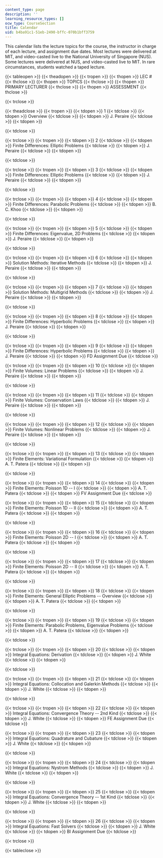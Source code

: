 ```yaml
---
content_type: page
description: ''
learning_resource_types: []
ocw_type: CourseSection
title: Calendar
uid: b4ba91c1-51eb-2490-bffc-070b1bff3759
---
```


This calendar lists the lecture topics for the course, the instructor in charge of each lecture, and assignment due dates. Most lectures were delivered at MIT, and video-casted live to the National University of Singapore (NUS). Some lectures were delivered at NUS, and video-casted live to MIT. In rare circumstances, students watched a taped lecture.

{{< tableopen >}}
{{< theadopen >}}
{{< tropen >}}
{{< thopen >}}
LEC #
{{< thclose >}}
{{< thopen >}}
TOPICS
{{< thclose >}}
{{< thopen >}}
PRIMARY LECTURER
{{< thclose >}}
{{< thopen >}}
ASSESSMENT
{{< thclose >}}

{{< trclose >}}

{{< theadclose >}}
{{< tropen >}}
{{< tdopen >}}
1
{{< tdclose >}}
{{< tdopen >}}
Overview
{{< tdclose >}}
{{< tdopen >}}
J. Peraire
{{< tdclose >}}
{{< tdopen >}}

{{< tdclose >}}

{{< trclose >}}
{{< tropen >}}
{{< tdopen >}}
2
{{< tdclose >}}
{{< tdopen >}}
Finite Differences: Elliptic Problems
{{< tdclose >}}
{{< tdopen >}}
J. Peraire
{{< tdclose >}}
{{< tdopen >}}

{{< tdclose >}}

{{< trclose >}}
{{< tropen >}}
{{< tdopen >}}
3
{{< tdclose >}}
{{< tdopen >}}
Finite Differences: Elliptic Problems
{{< tdclose >}}
{{< tdopen >}}
J. Peraire
{{< tdclose >}}
{{< tdopen >}}

{{< tdclose >}}

{{< trclose >}}
{{< tropen >}}
{{< tdopen >}}
4
{{< tdclose >}}
{{< tdopen >}}
Finite Differences: Parabolic Problems
{{< tdclose >}}
{{< tdopen >}}
B. C. Khoo
{{< tdclose >}}
{{< tdopen >}}

{{< tdclose >}}

{{< trclose >}}
{{< tropen >}}
{{< tdopen >}}
5
{{< tdclose >}}
{{< tdopen >}}
Finite Differences: Eigenvalue, 2D Problems
{{< tdclose >}}
{{< tdopen >}}
J. Peraire
{{< tdclose >}}
{{< tdopen >}}

{{< tdclose >}}

{{< trclose >}}
{{< tropen >}}
{{< tdopen >}}
6
{{< tdclose >}}
{{< tdopen >}}
Solution Methods: Iterative Methods
{{< tdclose >}}
{{< tdopen >}}
J. Peraire
{{< tdclose >}}
{{< tdopen >}}

{{< tdclose >}}

{{< trclose >}}
{{< tropen >}}
{{< tdopen >}}
7
{{< tdclose >}}
{{< tdopen >}}
Solution Methods: Multigrid Methods
{{< tdclose >}}
{{< tdopen >}}
J. Peraire
{{< tdclose >}}
{{< tdopen >}}

{{< tdclose >}}

{{< trclose >}}
{{< tropen >}}
{{< tdopen >}}
8
{{< tdclose >}}
{{< tdopen >}}
Finite Differences: Hyperbolic Problems
{{< tdclose >}}
{{< tdopen >}}
J. Peraire
{{< tdclose >}}
{{< tdopen >}}

{{< tdclose >}}

{{< trclose >}}
{{< tropen >}}
{{< tdopen >}}
9
{{< tdclose >}}
{{< tdopen >}}
Finite Differences: Hyperbolic Problems
{{< tdclose >}}
{{< tdopen >}}
J. Peraire
{{< tdclose >}}
{{< tdopen >}}
FD Assignment Due
{{< tdclose >}}

{{< trclose >}}
{{< tropen >}}
{{< tdopen >}}
10
{{< tdclose >}}
{{< tdopen >}}
Finite Volumes: Linear Problems
{{< tdclose >}}
{{< tdopen >}}
J. Peraire
{{< tdclose >}}
{{< tdopen >}}

{{< tdclose >}}

{{< trclose >}}
{{< tropen >}}
{{< tdopen >}}
11
{{< tdclose >}}
{{< tdopen >}}
Finite Volumes: Conservation Laws
{{< tdclose >}}
{{< tdopen >}}
J. Peraire
{{< tdclose >}}
{{< tdopen >}}

{{< tdclose >}}

{{< trclose >}}
{{< tropen >}}
{{< tdopen >}}
12
{{< tdclose >}}
{{< tdopen >}}
Finite Volumes: Nonlinear Problems
{{< tdclose >}}
{{< tdopen >}}
J. Peraire
{{< tdclose >}}
{{< tdopen >}}

{{< tdclose >}}

{{< trclose >}}
{{< tropen >}}
{{< tdopen >}}
13
{{< tdclose >}}
{{< tdopen >}}
Finite Elements: Variational Formulation
{{< tdclose >}}
{{< tdopen >}}
A. T. Patera
{{< tdclose >}}
{{< tdopen >}}

{{< tdclose >}}

{{< trclose >}}
{{< tropen >}}
{{< tdopen >}}
14
{{< tdclose >}}
{{< tdopen >}}
Finite Elements: Poisson 1D -- I
{{< tdclose >}}
{{< tdopen >}}
A. T. Patera
{{< tdclose >}}
{{< tdopen >}}
FV Assignment Due
{{< tdclose >}}

{{< trclose >}}
{{< tropen >}}
{{< tdopen >}}
15
{{< tdclose >}}
{{< tdopen >}}
Finite Elements: Poisson 1D -- II
{{< tdclose >}}
{{< tdopen >}}
A. T. Patera
{{< tdclose >}}
{{< tdopen >}}

{{< tdclose >}}

{{< trclose >}}
{{< tropen >}}
{{< tdopen >}}
16
{{< tdclose >}}
{{< tdopen >}}
Finite Elements: Poisson 2D -- I
{{< tdclose >}}
{{< tdopen >}}
A. T. Patera
{{< tdclose >}}
{{< tdopen >}}

{{< tdclose >}}

{{< trclose >}}
{{< tropen >}}
{{< tdopen >}}
17
{{< tdclose >}}
{{< tdopen >}}
Finite Elements: Poisson 2D -- II
{{< tdclose >}}
{{< tdopen >}}
A. T. Patera
{{< tdclose >}}
{{< tdopen >}}

{{< tdclose >}}

{{< trclose >}}
{{< tropen >}}
{{< tdopen >}}
18
{{< tdclose >}}
{{< tdopen >}}
Finite Elements: General Elliptic Problems -- Overview
{{< tdclose >}}
{{< tdopen >}}
A. T. Patera
{{< tdclose >}}
{{< tdopen >}}

{{< tdclose >}}

{{< trclose >}}
{{< tropen >}}
{{< tdopen >}}
19
{{< tdclose >}}
{{< tdopen >}}
Finite Elements: Parabolic Problems, Eigenvalue Problems
{{< tdclose >}}
{{< tdopen >}}
A. T. Patera
{{< tdclose >}}
{{< tdopen >}}

{{< tdclose >}}

{{< trclose >}}
{{< tropen >}}
{{< tdopen >}}
20
{{< tdclose >}}
{{< tdopen >}}
Integral Equations: Derivation
{{< tdclose >}}
{{< tdopen >}}
J. White
{{< tdclose >}}
{{< tdopen >}}

{{< tdclose >}}

{{< trclose >}}
{{< tropen >}}
{{< tdopen >}}
21
{{< tdclose >}}
{{< tdopen >}}
Integral Equations: Collocation and Galerkin Methods
{{< tdclose >}}
{{< tdopen >}}
J. White
{{< tdclose >}}
{{< tdopen >}}

{{< tdclose >}}

{{< trclose >}}
{{< tropen >}}
{{< tdopen >}}
22
{{< tdclose >}}
{{< tdopen >}}
Integral Equations: Convergence Theory -- 2nd Kind
{{< tdclose >}}
{{< tdopen >}}
J. White
{{< tdclose >}}
{{< tdopen >}}
FE Assignment Due
{{< tdclose >}}

{{< trclose >}}
{{< tropen >}}
{{< tdopen >}}
23
{{< tdclose >}}
{{< tdopen >}}
Integral Equations: Quadrature and Cubature
{{< tdclose >}}
{{< tdopen >}}
J. White
{{< tdclose >}}
{{< tdopen >}}

{{< tdclose >}}

{{< trclose >}}
{{< tropen >}}
{{< tdopen >}}
24
{{< tdclose >}}
{{< tdopen >}}
Integral Equations: Nystrom Methods
{{< tdclose >}}
{{< tdopen >}}
J. White
{{< tdclose >}}
{{< tdopen >}}

{{< tdclose >}}

{{< trclose >}}
{{< tropen >}}
{{< tdopen >}}
25
{{< tdclose >}}
{{< tdopen >}}
Integral Equations: Convergence Theory -- 1st Kind
{{< tdclose >}}
{{< tdopen >}}
J. White
{{< tdclose >}}
{{< tdopen >}}

{{< tdclose >}}

{{< trclose >}}
{{< tropen >}}
{{< tdopen >}}
26
{{< tdclose >}}
{{< tdopen >}}
Integral Equations: Fast Solvers
{{< tdclose >}}
{{< tdopen >}}
J. White
{{< tdclose >}}
{{< tdopen >}}
BI Assignment Due
{{< tdclose >}}

{{< trclose >}}

{{< tableclose >}}